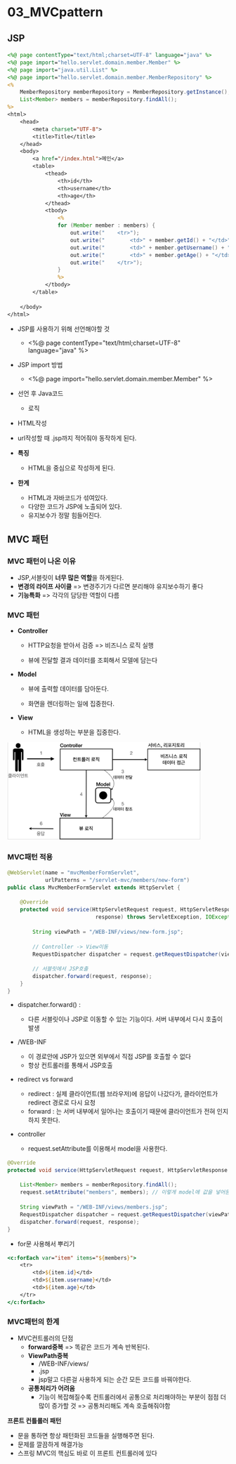 # 03_MVCpattern



## JSP

```jsp
<%@ page contentType="text/html;charset=UTF-8" language="java" %>
<%@ page import="hello.servlet.domain.member.Member" %>
<%@ page import="java.util.List" %>
<%@ page import="hello.servlet.domain.member.MemberRepository" %>
<%
    MemberRepository memberRepository = MemberRepository.getInstance();
    List<Member> members = memberRepository.findAll();
%>
<html>
    <head>
        <meta charset="UTF-8">
        <title>Title</title>
    </head>
    <body>
        <a href="/index.html">메인</a>
        <table>
            <thead>
                <th>id</th>
                <th>username</th>
                <th>age</th>
            </thead>
            <tbody>
                <%
                for (Member member : members) {
                    out.write("    <tr>");
                    out.write("        <td>" + member.getId() + "</td>");
                    out.write("        <td>" + member.getUsername() + "</td>");
                    out.write("        <td>" + member.getAge() + "</td>");
                    out.write("    </tr>");
                }
                %>
            </tbody>
        </table>

    </body>
</html>	
```

- JSP를 사용하기 위해 선언해야할 것

  - <%@ page contentType="text/html;charset=UTF-8" language="java" %>

    

- JSP import 방법

  - <%@ page import="hello.servlet.domain.member.Member" %>

  

- 선언 후 Java코드

  - 로직

  

- HTML작성

- url작성할 때 .jsp까지 적어줘야 동작하게 된다.

- **특징**

  - HTML을 중심으로 작성하게 된다.

  

- **한계**

  - HTML과 자바코드가 섞여있다.
  - 다양한 코드가 JSP에 노출되어 있다.
  - 유지보수가 정말 힘들어진다.



## MVC 패턴

### MVC 패턴이 나온 이유

- JSP,서블릿이 **너무 많은 역할**을 하게된다.
- **변경의 라이프 사이클** => 변경주기가 다르면 분리해야 유지보수하기 좋다
- **기능특화** => 각각의 담당한 역할이 다름



### MVC 패턴

- **Controller**

  - HTTP요청을 받아서 검증 => 비즈니스 로직 실행

  - 뷰에 전달할 결과 데이터를 조회해서 모델에 담는다

    

- **Model**

  - 뷰에 출력할 데이터를 담아둔다.

  - 화면을 렌더링하는 일에 집중한다.

    

- **View**

  - HTML을 생성하는 부분을 집중한다.

<img src="./03_MVCpattern.assets/image-20230331000507163.png" alt="image-20230331000507163" style="zoom:67%;" />



### MVC패턴 적용

```java
@WebServlet(name = "mvcMemberFormServlet", 
            urlPatterns = "/servlet-mvc/members/new-form")
public class MvcMemberFormServlet extends HttpServlet {

    @Override
    protected void service(HttpServletRequest request, HttpServletResponse 
							response) throws ServletException, IOException {

        String viewPath = "/WEB-INF/views/new-form.jsp";
        
        // Controller -> View이동
        RequestDispatcher dispatcher = request.getRequestDispatcher(viewPath); 
        
        // 서블릿에서 JSP호출
        dispatcher.forward(request, response); 
    }
}
```

- dispatcher.forward() : 

  - 다른 서블릿이나 JSP로 이동할 수 있는 기능이다. 서버 내부에서 다시 호출이 발생

    

- /WEB-INF

  -  이 경로안에 JSP가 있으면 외부에서 직접 JSP를 호출할 수 없다
  - 항상 컨트롤러를 통해서 JSP호출

- redirect vs forward
  - redirect : 실제 클라이언트(웹 브라우저)에 응답이 나갔다가, 클라이언트가 redirect 경로로 다시 요청 
  - forward : 는 서버 내부에서 일어나는 호출이기 때문에 클라이언트가 전혀 인지하지 못한다.



- controller
  - request.setAttribute를 이용해서 model을 사용한다.

```java
@Override
protected void service(HttpServletRequest request, HttpServletResponse response) throws ServletException, IOException {

    List<Member> members = memberRepository.findAll();
    request.setAttribute("members", members); // 이렇게 model에 값을 넣어둔다. 

    String viewPath = "/WEB-INF/views/members.jsp";
    RequestDispatcher dispatcher = request.getRequestDispatcher(viewPath);
    dispatcher.forward(request, response);
}
```



- for문 사용해서 뿌리기

```jsp
<c:forEach var="item" items="${members}">
    <tr>
        <td>${item.id}</td>
        <td>${item.username}</td>
        <td>${item.age}</td>
    </tr>
</c:forEach>
```



### MVC패턴의 한계

- MVC컨트롤러의 단점
  - **forward중복** => 똑같은 코드가 계속 반복된다.
  - **ViewPath중복**
    - /WEB-INF/views/
    - .jsp
    - jsp말고 다른걸 사용하게 되는 순간 모든 코드를 바꿔야한다.
  - **공통처리가 어려움**
    - 기능이 복잡해질수록 컨트롤러에서 공통으로 처리해야하는 부분이 점점 더 많이 증가할 것 => 공통처리해도 계속 호출해줘야함

**프론트 컨틀롤러 패턴**

- 문을 통하면 항상 패턴화된 코드들을 실행해주면 된다. 
- 문제를 깔끔하게 해결가능
- 스프링 MVC의 핵심도 바로 이 프론트 컨트롤러에 있다

































